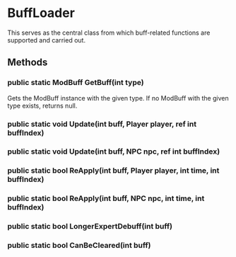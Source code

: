 # BuffLoader

This serves as the central class from which buff-related functions are supported and carried out.

## Methods

### public static ModBuff GetBuff(int type)

Gets the ModBuff instance with the given type. If no ModBuff with the given type exists, returns null.

### public static void Update(int buff, Player player, ref int buffIndex)

### public static void Update(int buff, NPC npc, ref int buffIndex)

### public static bool ReApply(int buff, Player player, int time, int buffIndex)

### public static bool ReApply(int buff, NPC npc, int time, int buffIndex)

### public static bool LongerExpertDebuff(int buff)

### public static bool CanBeCleared(int buff)